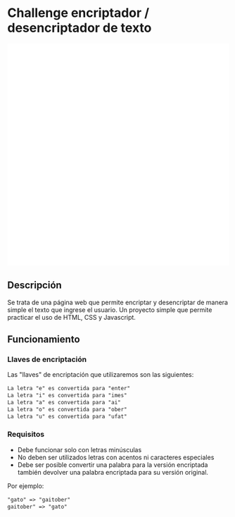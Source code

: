 # Challenge encriptador / desencriptador de texto

<img src="./img/logo.png"/>

## Descripción
Se trata de una página web que permite encriptar y desencriptar de manera simple el texto que ingrese el usuario. Un proyecto simple que permite practicar el uso de HTML, CSS y Javascript.

## Funcionamiento
### Llaves de encriptación
Las "llaves" de encriptación que utilizaremos son las siguientes:
```
La letra "e" es convertida para "enter"
La letra "i" es convertida para "imes"
La letra "a" es convertida para "ai"
La letra "o" es convertida para "ober"
La letra "u" es convertida para "ufat"
```
### Requisitos
- Debe funcionar solo con letras minúsculas
- No deben ser utilizados letras con acentos ni caracteres especiales
- Debe ser posible convertir una palabra para la versión encriptada también devolver una palabra encriptada para su versión original.

Por ejemplo:
```
"gato" => "gaitober"
gaitober" => "gato"
```


